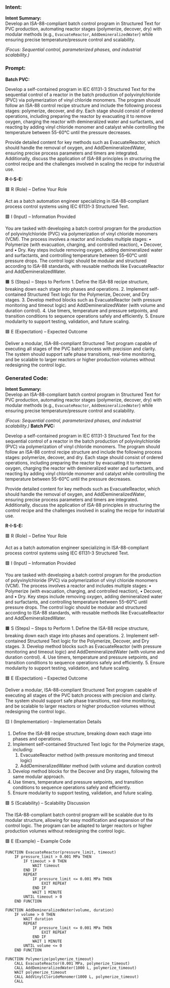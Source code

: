 ### Intent:
**Intent Summary:**  
Develop an ISA-88-compliant batch control program in Structured Text for PVC production, automating reactor stages (polymerize, decover, dry) with modular methods (e.g., `EvacuateReactor`, `AddDemineralizedWater`) while ensuring precise temperature/pressure control and scalability.  

*(Focus: Sequential control, parameterized phases, and industrial scalability.)*

### Prompt:
**Batch PVC:**

Develop a self-contained program in IEC 61131-3 Structured Text for the sequential control of a reactor in the batch production of polyvinylchloride (PVC) via polymerization of vinyl chloride monomers. The program should follow an ISA-88 control recipe structure and include the following process stages: polymerize, decover, and dry. Each stage should consist of ordered operations, including preparing the reactor by evacuating it to remove oxygen, charging the reactor with demineralized water and surfactants, and reacting by adding vinyl chloride monomer and catalyst while controlling the temperature between 55-60°C until the pressure decreases.

Provide detailed content for key methods such as EvacuateReactor, which should handle the removal of oxygen, and AddDemineralizedWater, ensuring precise process parameters and timers are integrated. Additionally, discuss the application of ISA-88 principles in structuring the control recipe and the challenges involved in scaling the recipe for industrial use.

**R-I-S-E:**

🟥 R (Role) – Define Your Role

Act as a batch automation engineer specializing in ISA-88-compliant process control systems using IEC 61131-3 Structured Text.

🟩 I (Input) – Information Provided

You are tasked with developing a batch control program for the production of polyvinylchloride (PVC) via polymerization of vinyl chloride monomers (VCM). The process involves a reactor and includes multiple stages:
	•	Polymerize (with evacuation, charging, and controlled reaction),
	•	Decover, and
	•	Dry.
Key steps include removing oxygen, adding demineralized water and surfactants, and controlling temperature between 55–60°C until pressure drops. The control logic should be modular and structured according to ISA-88 standards, with reusable methods like EvacuateReactor and AddDemineralizedWater.

🟧 S (Steps) – Steps to Perform
	1.	Define the ISA-88 recipe structure, breaking down each stage into phases and operations.
	2.	Implement self-contained Structured Text logic for the Polymerize, Decover, and Dry stages.
	3.	Develop method blocks such as EvacuateReactor (with pressure monitoring and timeout logic) and AddDemineralizedWater (with volume and duration control).
	4.	Use timers, temperature and pressure setpoints, and transition conditions to sequence operations safely and efficiently.
	5.	Ensure modularity to support testing, validation, and future scaling.

🟦 E (Expectation) – Expected Outcome

Deliver a modular, ISA-88-compliant Structured Text program capable of executing all stages of the PVC batch process with precision and clarity. The system should support safe phase transitions, real-time monitoring, and be scalable to larger reactors or higher production volumes without redesigning the control logic.

### Generated Code:
**Intent Summary:**  
Develop an ISA-88-compliant batch control program in Structured Text for PVC production, automating reactor stages (polymerize, decover, dry) with modular methods (e.g., `EvacuateReactor`, `AddDemineralizedWater`) while ensuring precise temperature/pressure control and scalability.  

*(Focus: Sequential control, parameterized phases, and industrial scalability.)*
**Batch PVC:**

Develop a self-contained program in IEC 61131-3 Structured Text for the sequential control of a reactor in the batch production of polyvinylchloride (PVC) via polymerization of vinyl chloride monomers. The program should follow an ISA-88 control recipe structure and include the following process stages: polymerize, decover, and dry. Each stage should consist of ordered operations, including preparing the reactor by evacuating it to remove oxygen, charging the reactor with demineralized water and surfactants, and reacting by adding vinyl chloride monomer and catalyst while controlling the temperature between 55-60°C until the pressure decreases.

Provide detailed content for key methods such as EvacuateReactor, which should handle the removal of oxygen, and AddDemineralizedWater, ensuring precise process parameters and timers are integrated. Additionally, discuss the application of ISA-88 principles in structuring the control recipe and the challenges involved in scaling the recipe for industrial use.

**R-I-S-E:**

🟥 R (Role) – Define Your Role

Act as a batch automation engineer specializing in ISA-88-compliant process control systems using IEC 61131-3 Structured Text.

🟩 I (Input) – Information Provided

You are tasked with developing a batch control program for the production of polyvinylchloride (PVC) via polymerization of vinyl chloride monomers (VCM). The process involves a reactor and includes multiple stages:
	•	Polymerize (with evacuation, charging, and controlled reaction),
	•	Decover, and
	•	Dry.
Key steps include removing oxygen, adding demineralized water and surfactants, and controlling temperature between 55–60°C until pressure drops. The control logic should be modular and structured according to ISA-88 standards, with reusable methods like EvacuateReactor and AddDemineralizedWater.

🟧 S (Steps) – Steps to Perform
	1.	Define the ISA-88 recipe structure, breaking down each stage into phases and operations.
	2.	Implement self-contained Structured Text logic for the Polymerize, Decover, and Dry stages.
	3.	Develop method blocks such as EvacuateReactor (with pressure monitoring and timeout logic) and AddDemineralizedWater (with volume and duration control).
	4.	Use timers, temperature and pressure setpoints, and transition conditions to sequence operations safely and efficiently.
	5.	Ensure modularity to support testing, validation, and future scaling.

🟦 E (Expectation) – Expected Outcome

Deliver a modular, ISA-88-compliant Structured Text program capable of executing all stages of the PVC batch process with precision and clarity. The system should support safe phase transitions, real-time monitoring, and be scalable to larger reactors or higher production volumes without redesigning the control logic.

🟨 I (Implementation) – Implementation Details

1.	Define the ISA-88 recipe structure, breaking down each stage into phases and operations.
2.	Implement self-contained Structured Text logic for the Polymerize stage, including:
	1.	EvacuateReactor method (with pressure monitoring and timeout logic)
	2.	AddDemineralizedWater method (with volume and duration control)
3.	Develop method blocks for the Decover and Dry stages, following the same modular approach.
4.	Use timers, temperature and pressure setpoints, and transition conditions to sequence operations safely and efficiently.
5.	Ensure modularity to support testing, validation, and future scaling.

🟩 S (Scalability) – Scalability Discussion

The ISA-88-compliant batch control program will be scalable due to its modular structure, allowing for easy modification and expansion of the control logic. The program can be adapted to larger reactors or higher production volumes without redesigning the control logic.

🟩 E (Example) – Example Code

```
FUNCTION EvacuateReactor(pressure_limit, timeout)
	IF pressure_limit > 0.001 MPa THEN
		IF timeout > 0 THEN
			WAIT timeout
		END IF
		REPEAT
			IF pressure_limit <= 0.001 MPa THEN
				EXIT REPEAT
			END IF
			WAIT 1 MINUTE
		UNTIL timeout > 0
	END FUNCTION

FUNCTION AddDemineralizedWater(volume, duration)
	IF volume > 0 THEN
		WAIT duration
		REPEAT
			IF pressure_limit <= 0.001 MPa THEN
				EXIT REPEAT
			END IF
			WAIT 1 MINUTE
		UNTIL volume <= 0
	END FUNCTION

FUNCTION Polymerize(polymerize_timeout)
	CALL EvacuateReactor(0.001 MPa, polymerize_timeout)
	CALL AddDemineralizedWater(1000 L, polymerize_timeout)
	WAIT polymerize_timeout
	CALL AddVinylClorideMonomer(1000 L, polymerize_timeout)
	CALL
